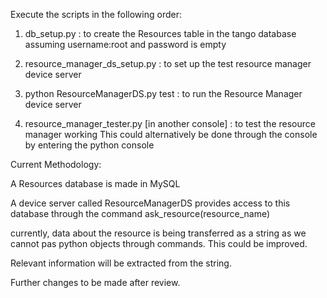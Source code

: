 Execute the scripts in the following order:

1. db_setup.py : to create the Resources table in the tango database assuming username:root and password is empty

2. resource_manager_ds_setup.py : to set up the test resource manager device server

3. python ResourceManagerDS.py test  : to run the Resource Manager device server

4. resource_manager_tester.py [in another console] : to test the resource manager working
													 This could alternatively be done through the console by entering the python console



Current Methodology:

A Resources database is made in MySQL

A device server called ResourceManagerDS provides access to this database through the command ask_resource(resource_name)

currently, data about the resource is being transferred as a string as we cannot pas python objects through commands.
This could be improved.

Relevant information will be extracted from the string.

Further changes to be made after review.